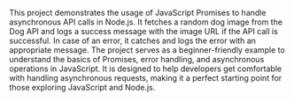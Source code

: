 This project demonstrates the usage of JavaScript Promises to handle asynchronous API calls in Node.js. It fetches a random dog image from the Dog API and logs a success message with the image URL if the API call is successful. In case of an error, it catches and logs the error with an appropriate message. The project serves as a beginner-friendly example to understand the basics of Promises, error handling, and asynchronous operations in JavaScript. It is designed to help developers get comfortable with handling asynchronous requests, making it a perfect starting point for those exploring JavaScript and Node.js.
